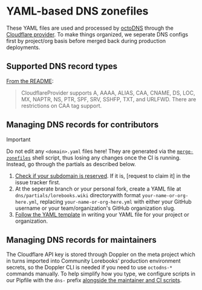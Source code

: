 # YAML-based DNS zonefiles

These YAML files are used and processed by [octoDNS](https://github.com/octodns/octodns)
through the [Cloudflare provider](https://github.com/octodns/octodns-cloudflare). To make things
organized, we seperate DNS configs first by project/org basis before merged back during production
deployments.

## Supported DNS record types

[From the README](https://github.com/octodns/octodns-cloudflare/blob/main/README.md):

> CloudflareProvider supports A, AAAA, ALIAS, CAA, CNAME, DS, LOC, MX, NAPTR, NS, PTR, SPF, SRV, SSHFP, TXT, and URLFWD. There are restrictions on CAA tag support.

## Managing DNS records for contributors

> [!IMPORTANT]
> Do not edit any `<domain>.yaml` files here! They are generated via the [`merge-zonefiles`](../script/merge-zonefiles)
> shell script, thus losing any changes once the CI is running. Instead, go through the partials
> as described below.

1. [Check if your subdomain is reserved](./partials/lorebooks.wiki/reserved.yml). If it is, [request to claim it] in the issue tracker first.
2. At the seperate branch or your personal fork, create a YAML file at `dns/partials/lorebooks.wiki` directorywith format `your-name-or-org-here.yml`, replacing `your-name-or-org-here.yml` with either your GitHub username or your team/organization's GitHub organization slug.
3. [Follow the YAML template](./partials/template.yml) in writing your YAML file for your project or organization.

## Managing DNS records for maintainers

The Cloudflare API key is stored through Doppler on the meta project which in turns imported into Community
Lorebooks' production environment secrets, so the Doppler CLI is needed if you need to use `octodns-*`
commands manually. To help simplify how you type, we configure scripts in our Pipfile with the `dns-` prefix
[alongside the maintainer and CI scripts](../script).
